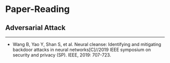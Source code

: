 # Paper-Reading
## Adversarial Attack
***
* Wang B, Yao Y, Shan S, et al. Neural cleanse: Identifying and mitigating backdoor attacks in neural networks[C]//2019 IEEE symposium on security and privacy (SP). IEEE, 2019: 707-723.
